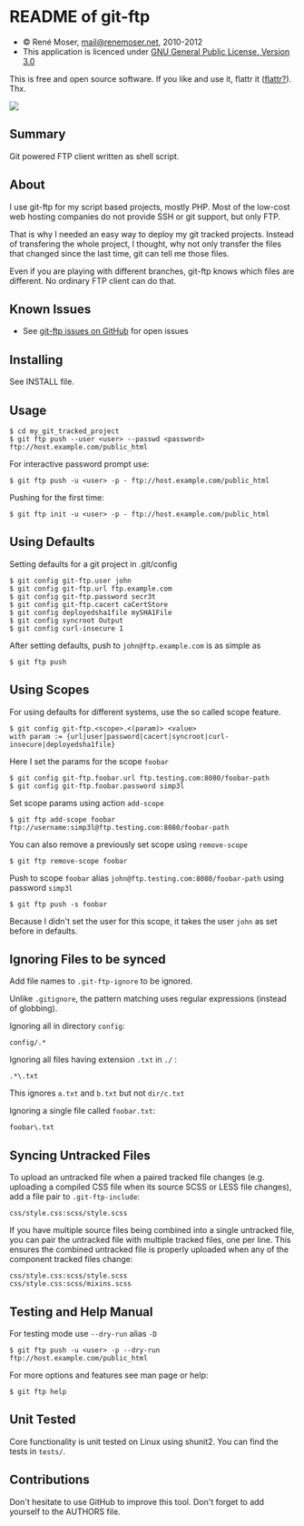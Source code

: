 README of git-ftp
=================

* &copy; René Moser, mail@renemoser.net, 2010-2012
* This application is licenced under [GNU General Public License, Version 3.0]

This is free and open source software. If you like and use it, flattr it ([flattr?][WhatisFlattr]). Thx.

[![][FlattrButton]][FlattrLink] 


Summary
-------

Git powered FTP client written as shell script.


About
-----

I use git-ftp for my script based projects, mostly PHP. Most of the low-cost
web hosting companies do not provide SSH or git support, but only FTP.

That is why I needed an easy way to deploy my git tracked projects. Instead of
transfering the whole project, I thought, why not only transfer the files
that changed since the last time, git can tell me those files.

Even if you are playing with different branches, git-ftp knows which files
are different. No ordinary FTP client can do that.


Known Issues
------------

* See [git-ftp issues on GitHub] for open issues


Installing
----------

See INSTALL file.


Usage
-----

	$ cd my_git_tracked_project
	$ git ftp push --user <user> --passwd <password> ftp://host.example.com/public_html

For interactive password prompt use:

	$ git ftp push -u <user> -p - ftp://host.example.com/public_html

Pushing for the first time:

	$ git ftp init -u <user> -p - ftp://host.example.com/public_html

Using Defaults
--------------

Setting defaults for a git project in .git/config

	$ git config git-ftp.user john
	$ git config git-ftp.url ftp.example.com
	$ git config git-ftp.password secr3t
	$ git config git-ftp.cacert caCertStore
	$ git config deployedsha1file mySHA1File
	$ git config syncroot Output
	$ git config curl-insecure 1
	

After setting defaults, push to `john@ftp.example.com` is as simple as

	$ git ftp push


Using Scopes
------------

For using defaults for different systems, use the so called scope feature.

	$ git config git-ftp.<scope>.<(param)> <value>
	with param := {url|user|password|cacert|syncroot|curl-insecure|deployedsha1file}

Here I set the params for the scope `foobar`

	$ git config git-ftp.foobar.url ftp.testing.com:8080/foobar-path
	$ git config git-ftp.foobar.password simp3l

Set scope params using action `add-scope`

	$ git ftp add-scope foobar ftp://username:simp3l@ftp.testing.com:8080/foobar-path

You can also remove a previously set scope using `remove-scope`

	$ git ftp remove-scope foobar

Push to scope `foobar` alias `john@ftp.testing.com:8080/foobar-path` using password `simp3l`

	$ git ftp push -s foobar

Because I didn't set the user for this scope, it takes the user `john` as set before in defaults.


Ignoring Files to be synced
---------------------------

Add file names to `.git-ftp-ignore` to be ignored.

Unlike `.gitignore`, the pattern matching uses regular expressions (instead of globbing).

Ignoring all in directory `config`:

	config/.*

Ignoring all files having extension `.txt` in `./` :

	.*\.txt

This ignores `a.txt` and `b.txt` but not `dir/c.txt`

Ignoring a single file called `foobar.txt`:

	foobar\.txt


Syncing Untracked Files
--------------------

To upload an untracked file when a paired tracked file changes (e.g. uploading a compiled CSS file when its source SCSS or LESS file changes), add a file pair to `.git-ftp-include`:

    css/style.css:scss/style.scss

If you have multiple source files being combined into a single untracked file, you can pair the untracked file with multiple tracked files, one per line. This ensures the combined untracked file is properly uploaded when any of the component tracked files change:

    css/style.css:scss/style.scss
    css/style.css:scss/mixins.scss


Testing and Help Manual
-----------------------

For testing mode use `--dry-run` alias `-D`

	$ git ftp push -u <user> -p --dry-run ftp://host.example.com/public_html

For more options and features see man page or help:

	$ git ftp help


Unit Tested
-----------

Core functionality is unit tested on Linux using shunit2. You can find the tests in `tests/`.


Contributions
-------------

Don't hesitate to use GitHub to improve this tool. Don't forget to add yourself to the AUTHORS file.

[git-ftp issues on GitHub]: http://github.com/resmo/git-ftp/issues
[WhatisFlattr]: http://en.wikipedia.org/wiki/Flattr
[FlattrLink]: https://flattr.com/thing/99914/Git-ftp
[FlattrButton]: http://api.flattr.com/button/button-static-50x60.png
[GNU General Public License, Version 3.0]: http://www.gnu.org/licenses/gpl-3.0-standalone.html
